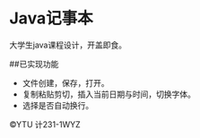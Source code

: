 # Java记事本
大学生java课程设计，开盖即食。

##已实现功能
+ 文件创建，保存，打开。
+ 复制粘贴剪切，插入当前日期与时间，切换字体。
+ 选择是否自动换行。

©YTU 计231-1WYZ
